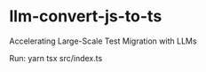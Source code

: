 # llm-convert-js-to-ts
Accelerating Large-Scale Test Migration with LLMs

Run: yarn tsx src/index.ts
